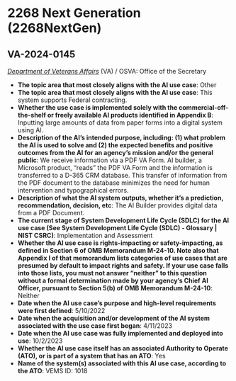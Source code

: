 # 2268 Next Generation (2268NextGen)
## VA-2024-0145
_[Department of Veterans Affairs](<../3_agency/Department of Veterans Affairs.md>)_ (VA) / OSVA: Office of the Secretary


+ **The topic area that most closely aligns with the AI use case**: Other
+ **The topic area that most closely aligns with the AI use case**: This system supports Federal contracting.
+ **Whether the use case is implemented solely with the commercial-off-the-shelf or freely available AI products identified in Appendix B**: Inputting large amounts of data from paper forms into a digital system using AI.
+ **Description of the AI’s intended purpose, including: (1) what problem the AI is used to solve and (2) the expected benefits and positive outcomes from the AI for an agency’s mission and/or the general public**: We receive information via a PDF VA Form. AI builder, a Microsoft product, “reads” the PDF VA Form and the information is transferred to a D-365 CRM database. This transfer of information from the PDF document to the database minimizes the need for human intervention and typographical errors.
+ **Description of what the AI system outputs, whether it’s a prediction, recommendation, decision, etc**: The AI Builder provides digital data from a PDF Document.
+ **The current stage of System Development Life Cycle (SDLC) for the AI use case (See System Development Life Cycle (SDLC) - Glossary | NIST CSRC)**: Implementation and Assessment
+ **Whether the AI use case is rights-impacting or safety-impacting, as defined in Section 6 of OMB Memorandum M-24-10. Note also that Appendix I of that memorandum lists categories of use cases that are presumed by default to impact rights and safety. If your use case falls into those lists, you must not answer “neither” to this question without a formal determination made by your agency’s Chief AI Officer, pursuant to Section 5(b) of OMB Memorandum M-24-10**: Neither
+ **Date when the AI use case’s purpose and high-level requirements were first defined**: 5/10/2022
+ **Date when the acquisition and/or development of the AI system associated with the use case first began**: 4/11/2023
+ **Date when the AI use case was fully implemented and deployed into use**: 10/2/2023
+ **Whether the AI use case itself has an associated Authority to Operate (ATO), or is part of a system that has an ATO**: Yes
+ **Name of the system(s) associated with this AI use case, according to the ATO**: VEMS ID: 1018